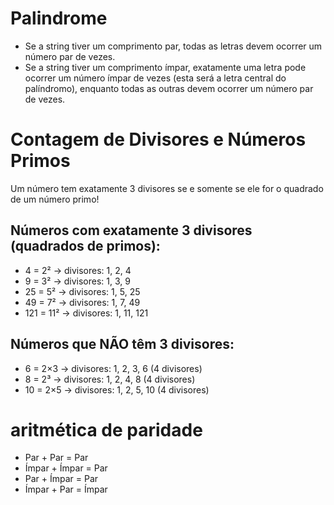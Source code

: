 # Palindrome

- Se a string tiver um comprimento par, todas as letras devem ocorrer um número
  par de vezes.
- Se a string tiver um comprimento ímpar, exatamente uma letra pode ocorrer um
  número ímpar de vezes (esta será a letra central do palíndromo), enquanto
  todas as outras devem ocorrer um número par de vezes.

# Contagem de Divisores e Números Primos

Um número tem exatamente 3 divisores se e somente se ele for o quadrado de um
número primo!

## Números com exatamente 3 divisores (quadrados de primos):

- 4 = 2² → divisores: 1, 2, 4
- 9 = 3² → divisores: 1, 3, 9
- 25 = 5² → divisores: 1, 5, 25
- 49 = 7² → divisores: 1, 7, 49
- 121 = 11² → divisores: 1, 11, 121

## Números que NÃO têm 3 divisores:

- 6 = 2×3 → divisores: 1, 2, 3, 6 (4 divisores)
- 8 = 2³ → divisores: 1, 2, 4, 8 (4 divisores)
- 10 = 2×5 → divisores: 1, 2, 5, 10 (4 divisores)

#  aritmética de paridade

- Par + Par = Par
- Ímpar + Ímpar = Par
- Par + Ímpar = Par
- Ímpar + Par = Ímpar